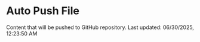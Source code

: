 # Auto Push File

Content that will be pushed to GitHub repository.
Last updated: 06/30/2025, 12:23:50 AM
